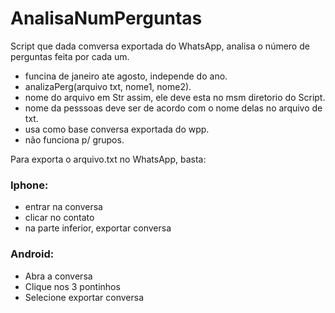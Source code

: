 # AnalisaNumPerguntas
Script que dada comversa exportada do WhatsApp, analisa o número de perguntas feita por cada um.

- funcina de janeiro ate agosto, independe do ano.
- analizaPerg(arquivo txt, nome1, nome2).
- nome do arquivo em Str assim, ele deve esta no msm diretorio do Script.
- nome da pesssoas deve ser de acordo com o nome delas no arquivo de txt.
- usa como base conversa exportada do wpp.
- não funciona p/ grupos.

Para exporta o arquivo.txt no WhatsApp, basta:
 ### Iphone:
- entrar na conversa
- clicar no contato 
- na parte inferior, exportar conversa
 ### Android:
- Abra a conversa
- Clique nos 3 pontinhos
- Selecione exportar conversa
